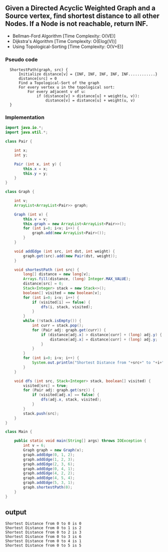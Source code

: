 ## Given a Directed Acyclic Weighted Graph and a Source vertex, find shortest distance to all other Nodes. If a Node is not reachable, return INF.

  - Bellman-Ford Algorithm [Time Complexity: O(VE)]<br>
  - Dijkstra's Algorithm [Time Complexity: O(Elog(V))]<br>
  - Using Topological-Sorting [Time Complexity: O(V+E)]

### Pseudo code
```
  ShortestPath(graph, src) {
      Initialize distance[v] = {INF, INF, INF, INF, INF............}
      distance[src] = 0
      Find a Topological-Sort of the graph
      For every vertex u in the topological sort:
          For every adjacent v of u:
              if (distance[v] > distance[u] + weight(u, v)):
                  distance[v] = distance[u] + weight(u, v)
  }
```

### Implementation
```java
import java.io.*;
import java.util.*;

class Pair {

	int x;
	int y;

	Pair (int x, int y) {
		this.x = x;
		this.y = y;
	}
}

class Graph {

	int v;
	ArrayList<ArrayList<Pair>> graph;

	Graph (int v) {
		this.v = v;
		this.graph = new ArrayList<ArrayList<Pair>>();
		for (int i=0; i<v; i++) {
			graph.add(new ArrayList<Pair>());
		}
	}

	void addEdge (int src, int dst, int weight) {
		graph.get(src).add(new Pair(dst, weight));
	}

	void shortestPath (int src) {
		long[] distance = new long[v];
		Arrays.fill(distance, (long) Integer.MAX_VALUE);
		distance[src] = 0;
		Stack<Integer> stack = new Stack<>();
		boolean[] visited = new boolean[v];
		for (int i=0; i<v; i++) {
			if (visited[i] == false) {
				dfs(i, stack, visited);
			}
		}
		while (!stack.isEmpty()) {
			int curr = stack.pop();
			for (Pair adj: graph.get(curr)) {
				if (distance[adj.x] > distance[curr] + (long) adj.y) {
					distance[adj.x] = distance[curr] + (long) adj.y;
				}
			}
		}
		for (int i=0; i<v; i++) {
			System.out.println("Shortest Distance from "+src+" to "+i+" is "+distance[i]);
		}
	}

	void dfs (int src, Stack<Integer> stack, boolean[] visited) {
		visited[src] = true;
		for (Pair adj: graph.get(src)) {
			if (visited[adj.x] == false) {
				dfs(adj.x, stack, visited);
			}
		}
		stack.push(src);
	}
}

class Main {

	public static void main(String[] args) throws IOException {
		int v = 6;
		Graph graph = new Graph(v);
		graph.addEdge(0, 1, 2);
		graph.addEdge(1, 2, 3);
		graph.addEdge(2, 3, 6);
		graph.addEdge(0, 4, 1);
		graph.addEdge(4, 2, 2);
		graph.addEdge(4, 5, 4);
		graph.addEdge(5, 3, 1);
		graph.shortestPath(0);
	}
}
```

## output
```
Shortest Distance from 0 to 0 is 0
Shortest Distance from 0 to 1 is 2
Shortest Distance from 0 to 2 is 3
Shortest Distance from 0 to 3 is 6
Shortest Distance from 0 to 4 is 1
Shortest Distance from 0 to 5 is 5
```

